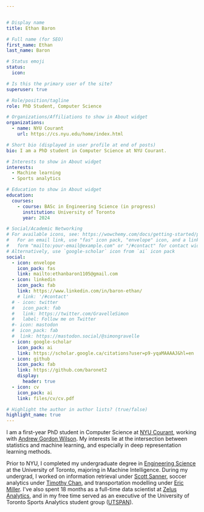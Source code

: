 ```yaml
---


# Display name
title: Ethan Baron

# Full name (for SEO)
first_name: Ethan
last_name: Baron

# Status emoji
status:
  icon:

# Is this the primary user of the site?
superuser: true

# Role/position/tagline
role: PhD Student, Computer Science

# Organizations/Affiliations to show in About widget
organizations:
  - name: NYU Courant
    url: https://cs.nyu.edu/home/index.html

# Short bio (displayed in user profile at end of posts)
bio: I am a PhD student in Computer Science at NYU Courant.

# Interests to show in About widget
interests:
  - Machine learning
  - Sports analytics

# Education to show in About widget
education:
  courses:
    - course: BASc in Engineering Science (in progress)
      institution: University of Toronto
      year: 2024

# Social/Academic Networking
# For available icons, see: https://wowchemy.com/docs/getting-started/page-builder/#icons
#   For an email link, use "fas" icon pack, "envelope" icon, and a link in the
#   form "mailto:your-email@example.com" or "/#contact" for contact widget.
# Alternatively, use `google-scholar` icon from `ai` icon pack
social:
  - icon: envelope
    icon_pack: fas
    link: mailto:ethanbaron1105@gmail.com
  - icon: linkedin
    icon_pack: fab
    link: https://www.linkedin.com/in/baron-ethan/
    # link: '/#contact'
  # - icon: twitter
  #   icon_pack: fab
  #   link: https://twitter.com/GravelleSimon
  #   label: Follow me on Twitter
  #- icon: mastodon
  #  icon_pack: fab
  #  link: https://mastodon.social/@simongravelle
  - icon: google-scholar
    icon_pack: ai
    link: https://scholar.google.ca/citations?user=p9-yqaMAAAAJ&hl=en
  - icon: github
    icon_pack: fab
    link: https://github.com/baronet2
    display:
      header: true
  - icon: cv
    icon_pack: ai
    link: files/cv/cv.pdf

# Highlight the author in author lists? (true/false)
highlight_name: true
---
```


I am a first-year PhD student in Computer Science at [NYU Courant](https://cs.nyu.edu/home/index.html), working with [Andrew Gordon Wilson](https://cims.nyu.edu/~andrewgw/). My interests lie at the intersection between statistics and machine learning, and especially in deep representation learning methods.

Prior to NYU, I completed my undergraduate degree in [Engineering Science](https://engsci.utoronto.ca/program/what-is-engsci/) at the University of Toronto, majoring in Machine Intelligence. During my undergrad, I worked on information retrieval under [Scott Sanner](https://d3m.mie.utoronto.ca/members/ssanner/), soccer analytics under [Timothy Chan](https://chan.mie.utoronto.ca/), and transportation modelling under [Eric Miller](https://civmin.utoronto.ca/home/about-us/directory/professors/eric-miller/). I've also spent 18 months as a full-time data scientist at [Zelus Analytics](https://zelusanalytics.com/), and in my free time served as an executive of the University of Toronto Sports Analytics student group ([UTSPAN](https://sportsanalytics.sa.utoronto.ca/)).
